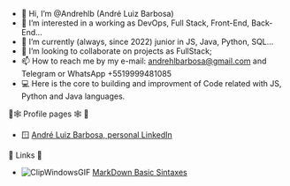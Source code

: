 - 👋 Hi, I’m @Andrehlb (André Luiz Barbosa)
- 👀 I’m interested in a working as DevOps, Full Stack, Front-End, Back-End...
- 🌱 I’m currently (always, since 2022) junior in JS, Java, Python, SQL...
- 💞️ I’m looking to collaborate on projects as FullStack;
- 📫 How to reach me by my e-mail: andrehlbarbosa@gmail.com and Telegram or WhatsApp +5519999481085
- 💻 Here is the core to building and improvment of Code related with JS, Python and Java languages.

📄🕸 Profile pages 🕸 📄 

- 🪟 [André Luiz Barbosa, personal LinkedIn](https://www.linkedin.com/in/andrehlb)

🔗 Links 🔗
- ![ClipWindowsGIF](https://user-images.githubusercontent.com/100593932/177993443-1ec6f9c5-f88e-45f9-b8f0-51cc3b8cdbf7.gif)
 [MarkDown Basic Sintaxes](https://www.markdownguide.org/getting-started/)
<!---
Andrehlb/Andrehlb is a ✨ special ✨ repository because its `README.md` (this file) appears on your GitHub profile.
You can click the Preview link to take a look at your changes.
--->
